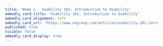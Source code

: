 ```yaml
---
title: 'Week 1 - Usability 101: Introduction to Usability'
embedly_card_title: 'Usability 101: Introduction to Usability'
embedly_card_alignment: left
embedly_card_url: 'https://www.nngroup.com/articles/usability-101-introduction-to-usability/'
published: true
visible: false
embedly_card_display: true
---
```

